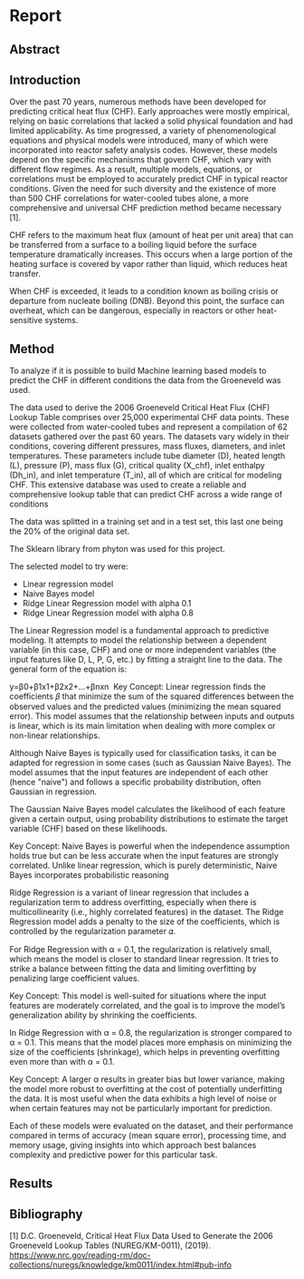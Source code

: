 # Report 

## Abstract



## Introduction

Over the past 70 years, numerous methods have been developed for predicting critical heat flux (CHF). Early approaches were mostly empirical, relying on basic correlations that lacked a solid physical foundation and had limited applicability. As time progressed, a variety of phenomenological equations and physical models were introduced, many of which were incorporated into reactor safety analysis codes. However, these models depend on the specific mechanisms that govern CHF, which vary with different flow regimes. As a result, multiple models, equations, or correlations must be employed to accurately predict CHF in typical reactor conditions. Given the need for such diversity and the existence of more than 500 CHF correlations for water-cooled tubes alone, a more comprehensive and universal CHF prediction method became necessary [1].

CHF refers to the maximum heat flux (amount of heat per unit area) that can be transferred from a surface to a boiling liquid before the surface temperature dramatically increases. This occurs when a large portion of the heating surface is covered by vapor rather than liquid, which reduces heat transfer.

When CHF is exceeded, it leads to a condition known as boiling crisis or departure from nucleate boiling (DNB). Beyond this point, the surface can overheat, which can be dangerous, especially in reactors or other heat-sensitive systems.




## Method

To analyze if it is possible to build Machine learning based models to predict the CHF in different conditions the data from the Groeneveld was used. 

The data used to derive the 2006 Groeneveld Critical Heat Flux (CHF) Lookup Table comprises over 25,000 experimental CHF data points. These were collected from water-cooled tubes and represent a compilation of 62 datasets gathered over the past 60 years. The datasets vary widely in their conditions, covering different pressures, mass fluxes, diameters, and inlet temperatures. These parameters include tube diameter (D), heated length (L), pressure (P), mass flux (G), critical quality (X_chf), inlet enthalpy (Dh_in), and inlet temperature (T_in), all of which are critical for modeling CHF. This extensive database was used to create a reliable and comprehensive lookup table that can predict CHF across a wide range of conditions​

The data was splitted in a training set and in a test set, this last one being the 20% of the original data set.

The Sklearn library from phyton was used for this project.

The selected model to try were:
- Linear regression model
- Naive Bayes model
- Ridge Linear Regression model with alpha 0.1
- Ridge Linear Regression model with alpha 0.8


The Linear Regression model is a fundamental approach to predictive modeling. It attempts to model the relationship between a dependent variable (in this case, CHF) and one or more independent variables (the input features like D, L, P, G, etc.) by fitting a straight line to the data. The general form of the equation is:

y=β0+β1x1​+β2x2​+…+βn​xn
​
Key Concept: Linear regression finds the coefficients 𝛽 that minimize the sum of the squared differences between the observed values and the predicted values (minimizing the mean squared error). This model assumes that the relationship between inputs and outputs is linear, which is its main limitation when dealing with more complex or non-linear relationships.

Although Naive Bayes is typically used for classification tasks, it can be adapted for regression in some cases (such as Gaussian Naive Bayes). The model assumes that the input features are independent of each other (hence "naive") and follows a specific probability distribution, often Gaussian in regression.

The Gaussian Naive Bayes model calculates the likelihood of each feature given a certain output, using probability distributions to estimate the target variable (CHF) based on these likelihoods.

Key Concept: Naive Bayes is powerful when the independence assumption holds true but can be less accurate when the input features are strongly correlated. Unlike linear regression, which is purely deterministic, Naive Bayes incorporates probabilistic reasoning

Ridge Regression is a variant of linear regression that includes a regularization term to address overfitting, especially when there is multicollinearity (i.e., highly correlated features) in the dataset. The Ridge Regression model adds a penalty to the size of the coefficients, which is controlled by the regularization parameter 𝛼.

For Ridge Regression with α = 0.1, the regularization is relatively small, which means the model is closer to standard linear regression. It tries to strike a balance between fitting the data and limiting overfitting by penalizing large coefficient values.

Key Concept: This model is well-suited for situations where the input features are moderately correlated, and the goal is to improve the model’s generalization ability by shrinking the coefficients.

In Ridge Regression with α = 0.8, the regularization is stronger compared to α = 0.1. This means that the model places more emphasis on minimizing the size of the coefficients (shrinkage), which helps in preventing overfitting even more than with α = 0.1.

Key Concept: A larger α results in greater bias but lower variance, making the model more robust to overfitting at the cost of potentially underfitting the data. It is most useful when the data exhibits a high level of noise or when certain features may not be particularly important for prediction.


Each of these models were evaluated on the dataset, and their performance compared in terms of accuracy (mean square error), processing time, and memory usage, giving insights into which approach best balances complexity and predictive power for this particular task.


## Results




## Bibliography 
[1] D.C. Groeneveld, Critical Heat Flux Data Used to Generate the 2006 Groeneveld Lookup Tables (NUREG/KM-0011), (2019). 
https://www.nrc.gov/reading-rm/doc-collections/nuregs/knowledge/km0011/index.html#pub-info

